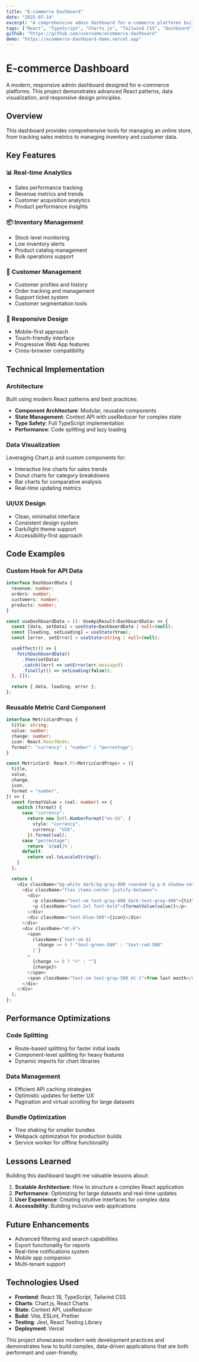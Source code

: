 ```yaml
---
title: "E-commerce Dashboard"
date: "2025-07-14"
excerpt: "A comprehensive admin dashboard for e-commerce platforms built with React, TypeScript, and modern data visualization libraries. Features real-time analytics and inventory management."
tags: ["React", "TypeScript", "Charts.js", "Tailwind CSS", "Dashboard"]
github: "https://github.com/username/ecommerce-dashboard"
demo: "https://ecommerce-dashboard-demo.vercel.app"
---
```


# E-commerce Dashboard

A modern, responsive admin dashboard designed for e-commerce platforms. This project demonstrates advanced React patterns, data visualization, and responsive design principles.

## Overview

This dashboard provides comprehensive tools for managing an online store, from tracking sales metrics to managing inventory and customer data.

## Key Features

### 📊 Real-time Analytics

- Sales performance tracking
- Revenue metrics and trends
- Customer acquisition analytics
- Product performance insights

### 📦 Inventory Management

- Stock level monitoring
- Low inventory alerts
- Product catalog management
- Bulk operations support

### 👥 Customer Management

- Customer profiles and history
- Order tracking and management
- Support ticket system
- Customer segmentation tools

### 📱 Responsive Design

- Mobile-first approach
- Touch-friendly interface
- Progressive Web App features
- Cross-browser compatibility

## Technical Implementation

### Architecture

Built using modern React patterns and best practices:

- **Component Architecture**: Modular, reusable components
- **State Management**: Context API with useReducer for complex state
- **Type Safety**: Full TypeScript implementation
- **Performance**: Code splitting and lazy loading

### Data Visualization

Leveraging Chart.js and custom components for:

- Interactive line charts for sales trends
- Donut charts for category breakdowns
- Bar charts for comparative analysis
- Real-time updating metrics

### UI/UX Design

- Clean, minimalist interface
- Consistent design system
- Dark/light theme support
- Accessibility-first approach

## Code Examples

### Custom Hook for API Data

```typescript
interface DashboardData {
  revenue: number;
  orders: number;
  customers: number;
  products: number;
}

const useDashboardData = (): UseApiResult<DashboardData> => {
  const [data, setData] = useState<DashboardData | null>(null);
  const [loading, setLoading] = useState(true);
  const [error, setError] = useState<string | null>(null);

  useEffect(() => {
    fetchDashboardData()
      .then(setData)
      .catch((err) => setError(err.message))
      .finally(() => setLoading(false));
  }, []);

  return { data, loading, error };
};
```

### Reusable Metric Card Component

```typescript
interface MetricCardProps {
  title: string;
  value: number;
  change: number;
  icon: React.ReactNode;
  format?: "currency" | "number" | "percentage";
}

const MetricCard: React.FC<MetricCardProps> = ({
  title,
  value,
  change,
  icon,
  format = "number",
}) => {
  const formatValue = (val: number) => {
    switch (format) {
      case "currency":
        return new Intl.NumberFormat("en-US", {
          style: "currency",
          currency: "USD",
        }).format(val);
      case "percentage":
        return `${val}%`;
      default:
        return val.toLocaleString();
    }
  };

  return (
    <div className="bg-white dark:bg-gray-800 rounded-lg p-6 shadow-sm">
      <div className="flex items-center justify-between">
        <div>
          <p className="text-sm text-gray-600 dark:text-gray-400">{title}</p>
          <p className="text-2xl font-bold">{formatValue(value)}</p>
        </div>
        <div className="text-blue-500">{icon}</div>
      </div>
      <div className="mt-4">
        <span
          className={`text-sm ${
            change >= 0 ? "text-green-500" : "text-red-500"
          }`}
        >
          {change >= 0 ? "+" : ""}
          {change}%
        </span>
        <span className="text-sm text-gray-500 ml-1">from last month</span>
      </div>
    </div>
  );
};
```

## Performance Optimizations

### Code Splitting

- Route-based splitting for faster initial loads
- Component-level splitting for heavy features
- Dynamic imports for chart libraries

### Data Management

- Efficient API caching strategies
- Optimistic updates for better UX
- Pagination and virtual scrolling for large datasets

### Bundle Optimization

- Tree shaking for smaller bundles
- Webpack optimization for production builds
- Service worker for offline functionality

## Lessons Learned

Building this dashboard taught me valuable lessons about:

1. **Scalable Architecture**: How to structure a complex React application
2. **Performance**: Optimizing for large datasets and real-time updates
3. **User Experience**: Creating intuitive interfaces for complex data
4. **Accessibility**: Building inclusive web applications

## Future Enhancements

- Advanced filtering and search capabilities
- Export functionality for reports
- Real-time notifications system
- Mobile app companion
- Multi-tenant support

## Technologies Used

- **Frontend**: React 18, TypeScript, Tailwind CSS
- **Charts**: Chart.js, React Charts
- **State**: Context API, useReducer
- **Build**: Vite, ESLint, Prettier
- **Testing**: Jest, React Testing Library
- **Deployment**: Vercel

This project showcases modern web development practices and demonstrates how to build complex, data-driven applications that are both performant and user-friendly.
